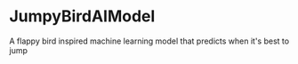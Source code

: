# JumpyBirdAIModel
A flappy bird inspired machine learning model that predicts when it's best to jump
